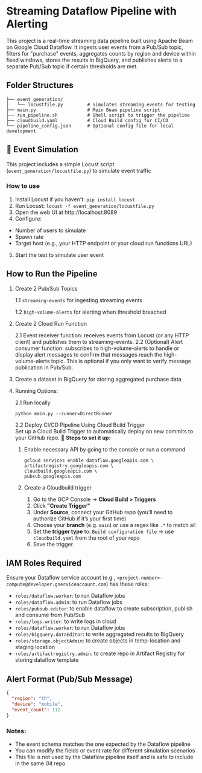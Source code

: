 # Streaming Dataflow Pipeline with Alerting
This project is a real-time streaming data pipeline built using Apache Beam on Google Cloud Dataflow. It ingests user events from a Pub/Sub topic, filters for "purchase" events, aggregates counts by region and device within fixed windows, stores the results in BigQuery, and publishes alerts to a separate Pub/Sub topic if certain thresholds are met.

## Folder Structures
```
├── event_generation/
│   └── locustfile.py         # Simulates streaming events for testing
├── main.py                   # Main Beam pipeline script
├── run_pipeline.sh           # Shell script to trigger the pipeline
├── cloudbuild.yaml           # Cloud Build config for CI/CD
└── pipeline_config.json      # Optional config file for local development
```

## 🧪 Event Simulation
This project includes a simple Locust script (`event_generation/locustfile.py`) to simulate event traffic
### How to use
1. Install Locust if you haven't: `pip install locust`
2. Run Locust: `locust -f event_generation/locustfile.py`
3. Open the web UI at http://localhost:8089
4. Configure:
- Number of users to simulate
- Spawn rate
- Target host (e.g., your HTTP endpoint or your cloud run functions URL)
5. Start the test to simulate user event

## How to Run the Pipeline
1. Create 2 Pub/Sub Topics

    1.1 `streaming-events` for ingesting streaming events 

    1.2 `high-volume-alerts` for alerting when threshold breached

2. Create 2 Cloud Run Function

    2.1 Event receiver function: receives events from Locust (or any HTTP client) and publishes them to streaming-events.
    2.2 (Optional) Alert consumer function: subscribes to high-volume-alerts to handle or display alert messages to confirm that messages reach the high-volume-alerts topic. This is optional if you only want to verify message publication in Pub/Sub.

3. Create a dataset in BigQuery for storing aggregated purchase data 
4. Running Options:
    
    2.1 Run locally
      ```
      python main.py --runner=DirectRunner
      ```
   
    2.2 Deploy CI/CD Pipeline Using Cloud Build Trigger  
    Set up a Cloud Build Trigger to automatically deploy on new commits to your GitHub repo.
    🔧 **Steps to set it up:**
    
    1. Enable necessary API by going to the console or run a command 
        ```
        gcloud services enable dataflow.googleapis.com \
        artifactregistry.googleapis.com \
        cloudbuild.googleapis.com \
        pubsub.googleapis.com
        ```
    2. Create a Cloudbuild trigger
        
        1) Go to the GCP Console → **Cloud Build > Triggers**
        2) Click **"Create Trigger"**
        3) Under **Source**, connect your GitHub repo (you’ll need to authorize GitHub if it’s your first time)
        4) Choose your **branch** (e.g. `main`) or use a regex like `.*` to match all
        5) Set the **trigger type** to: `Build configuration file`  → use `cloudbuild.yaml` from the root of your repo
        6) Save the trigger.
 

## IAM Roles Required
Ensure your Dataflow service account (e.g., `<project-number>-compute@developer.gserviceaccount.com`) has these roles:
- `roles/dataflow.worker`: to run Dataflow jobs
- `roles/dataflow.admin`: to run Dataflow jobs
- `roles/pubsub.editor`: to enable dataflow to create subscription, publish and consume from Pub/Sub
- `roles/logs.writer`: to write logs in cloud
- `roles/dataflow.worker`: to run Dataflow jobs
- `roles/bigquery.dataEditor`: to write aggregated results to BigQuery
- `roles/storage.objectAdmin`: to create objects in temp-location and staging location
- `roles/artifactregistry.admin`: to create repo in Artifact Registry for storing dataflow template


## Alert Format (Pub/Sub Message)
```json
{
  "region": "th",
  "device": "mobile",
  "event_count": 112
}
```

### Notes:
- The event schema matches the one expected by the Dataflow pipeline
- You can modify the fields or event rate for different simulation scenarios
- This file is not used by the Dataflow pipeline itself and is safe to include in the same Git repo

